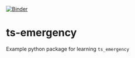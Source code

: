 [![Binder](https://mybinder.org/badge_logo.svg)](https://mybinder.org/v2/gh/health-data-science-OR/ts-emergency/HEAD)


# ts-emergency
Example python package for learning `ts_emergency`


